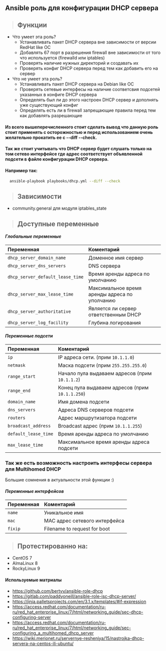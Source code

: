## Ansible роль для конфигурации DHCP сервера
> ## Функции
* Что умеет эта роль?
  * Устанавливать пакет DHCP сервера вне зависимости от версии RedHat like ОС
  * Добавлять 67 порт в разрешения firewall вне зависимости от того что используется (firewalld или iptables)
  * Проверять наличие нужных директорий и создавать их
  * Проверять конфиг DHCP сервера перед тем как добавить его на сервер
* Что не умеет эта роль?
  * Устанавливать пакет DHCP сервера на Debian like ОС
  * Проверять сетевые интерфесы на наличие соответсвия подсетей указанных в конфиге DHCP сервера
  * Определять был ли до этого настроен DHCP сервер и дополнять уже существующий конфиг
  * Определять есть ли в firewall запрещающие правила перед тем как добавлять разрешающие
#### Из всего вышеперечисленного стоит сделать вывод что данную роль стоит применять с осторожностью и перед использованием очень желательно прокатить ее с --diff --check.
#### Так же стоит учитывать что DHCP сервер будет слушать только на том сетево интерфейсе где адрес соответствует объявленной подсети в файле конфигурации DHCP сервера.
#### Например так:
  ```bash
    ansible-playbook playbooks/dhcp.yml --diff --check
  ```
> ## Зависимости
  * community.general для модуля iptables_state
> ## Доступные переменные
#### *Глобальные переменные*
| Переменная                        | Коментарий                                                             |
| :-------------------------------- | :--------------------------------------------------------------------- |
| `dhcp_server_domain_name`         | Доменное имя сервер                                                    |
| `dhcp_server_dns_servers`         | DNS сервера                                                            |
| `dhcp_server_default_lease_time`  | Время аренды адреса по умолчанию                                       |
| `dhcp_server_max_lease_time`      | Максимальное время аренды адреса по уполчанию                          |
| `dhcp_server_authoritative`       | Является ли сервер ответственным DHCP                                  |
| `dhcp_server_log_facility`        | Глубина логирования                                                    |

#### *Переменные подсети*
| Переменная                        | Коментарий                                                             |
| :-------------------------------- | :--------------------------------------------------------------------- |
| `ip`                              | IP адреса сети. (прим `10.1.1.0`)                                      |
| `netmask`                         | Маска подсети (прим `255.255.255.0`)                                   |
| `range_start`                     | Начало пула выдаваем адресов (прим `10.1.1.2`)                         |
| `range_end`                       | Конец пула выдаваем адресов  (прим `10.1.1.250`)                       |
| `domain_name`                     | Имя домена подсети                                                     |
| `dns_servers`                     | Адреса DNS серверов подсети                                            |
| `routers`                         | Адрес маршрутизатора подсети                                           |
| `broadcast_address`               | Broadcast адрес (прим `10.1.1.255`)                                    |
| `default_lease_time`              | Время аренды адреса по умолчанию                                       |
| `max_lease_time`                  | Максимальное время аренды адреса подсети                               |

### Так же есть возможность настроить интерфесы сервера для Multihomed DHCP
   Большие сомнения в актуальности этой функции :)
#### *Переменные интерфейсов*
| Переменная                        | Коментарий                                                             |
| :-------------------------------- | :--------------------------------------------------------------------- |
| `name`                            | Уникальное имя                                                         |
| `mac`                             | MAC адрес сетевого интерфейса                                          |
| `fixip`                           | Filename to request for boot                                           |

> ## Протестированно на:
* CentOS 7
* AlmaLinux 8
* RockyLinux 9 

#### Используемые матриалы
* https://github.com/bertvv/ansible-role-dhcp
* https://gitlab.com/paddyoneill/ansible-role-isc-dhcp-server/
* https://jinja.palletsprojects.com/en/3.1.x/templates/#if-expression
* https://access.redhat.com/documentation/ru-ru/red_hat_enterprise_linux/7/html/networking_guide/sec-dhcp-configuring-server
* https://access.redhat.com/documentation/ru-ru/red_hat_enterprise_linux/7/html/networking_guide/sec-configuring_a_multihomed_dhcp_server
* https://wiki.merionet.ru/servernye-resheniya/15/nastrojka-dhcp-servera-na-centos-ili-ubuntu/